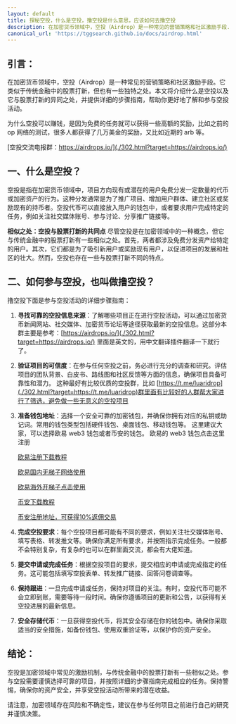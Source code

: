 ```yaml
---
layout: default
title: 探秘空投，什么是空投，撸空投是什么意思，应该如何去撸空投
description: 在加密货币领域中，空投（Airdrop）是一种常见的营销策略和社区激励手段.
canonical_url: 'https://tggsearch.github.io/docs/airdrop.html'
---
```

## 引言：
在加密货币领域中，空投（Airdrop）是一种常见的营销策略和社区激励手段。它类似于传统金融中的股票打新，但也有一些独特之处。本文将介绍什么是空投以及它与股票打新的异同之处，并提供详细的步骤指南，帮助你更好地了解和参与空投活动。

为什么空投可以赚钱，是因为免费的任务就可以获得一些高额的奖励，比如之前的 op 网络的测试，很多人都获得了几万美金的奖励，又比如近期的 arb 等。

[空投交流电报群：https://airdrops.io/](./302.html?target=https://airdrops.io/) 
## 一、什么是空投？
空投是指在加密货币领域中，项目方向现有或潜在的用户免费分发一定数量的代币或加密资产的行为。这种分发通常是为了推广项目、增加用户群体、建立社区或奖励现有的持币者。空投代币可以直接放入用户的钱包中，或者要求用户完成特定的任务，例如关注社交媒体账号、参与讨论、分享推广链接等。

**相似之处：空投与股票打新的共同点**
尽管空投是在加密领域中的一种概念，但它与传统金融中的股票打新有一些相似之处。首先，两者都涉及免费分发资产给特定的用户。其次，它们都是为了吸引新用户或奖励现有用户，以促进项目的发展和社区的壮大。然而，空投也存在一些与股票打新不同的特点。

## 二、如何参与空投，也叫做撸空投？
撸空投下面是参与空投活动的详细步骤指南：

1. **寻找可靠的空投信息来源**：了解哪些项目正在进行空投活动，可以通过加密货币新闻网站、社交媒体、加密货币论坛等途径获取最新的空投信息。这部分本群主要是参考：[https://airdrops.io/](./302.html?target=https://airdrops.io/) 里面是英文的，用中文翻译插件翻译一下就行了。

2. **验证项目的可信度**：在参与任何空投之前，务必进行充分的调查和研究。评估项目的团队背景、白皮书、路线图和社区反馈等方面的信息，确保项目具备可靠性和潜力。
这种最好有比较优质的空投群，比如 [https://t.me/luaridrop](./302.html?target=https://t.me/luaridrop)群里面有比较好的人群帮大家进行了筛选，避免做一些无意义的空投项目

3. **准备钱包地址**：选择一个安全可靠的加密钱包，并确保你拥有对应的私钥或助记词。常用的钱包类型包括硬件钱包、桌面钱包、移动钱包等。
这里建议大家，可以选择欧易 web3 钱包或者币安的钱包。
欧易的 web3 钱包点击这里注册 

    [欧易注册下载教程](./okx-install.html)

    [欧易国内无梯子网络使用](./302.html?target=https://www.cnouyi.careers/join/7227018)
    
    [欧易海外开梯子点击使用](./302.html?target=https://www.okx.com/join/7227018)

    [币安下载教程](./bnb-buy-coins.html)

    [币安注册地址，可获得10%返佣交易](./302.html?target=https://accounts.binance.com/register?ref=G1Q331LS)

4. **完成空投要求**：每个空投项目都可能有不同的要求，例如关注社交媒体账号、填写表格、转发推文等。确保你满足所有要求，并按照指示完成任务。一般都不会特别复杂，有复杂的也可以在群里面交流，都会有大佬知道。

5. **提交申请或完成任务**：根据空投项目的要求，提交相应的申请或完成指定的任务。这可能包括填写空投表单、转发推广链接、回答问卷调查等。

6. **保持跟进**：一旦完成申请或任务，保持对项目的关注。有时，空投代币可能不会立即到账，需要等待一段时间。确保你遵循项目的更新和公告，以获得有关空投进展的最新信息。

7. **安全存储代币**：一旦获得空投代币，将其安全存储在你的钱包中。确保你采取适当的安全措施，如备份钱包、使用双重验证等，以保护你的资产安全。

## 结论：
空投是加密领域中常见的激励机制，与传统金融中的股票打新有一些相似之处。参与空投需要谨慎选择可靠的项目，并按照详细的步骤指南完成相应的任务。保持警惕，确保你的资产安全，并享受空投活动所带来的潜在收益。

请注意，加密领域存在风险和不确定性，建议在参与任何项目之前进行自己的研究并谨慎决策。